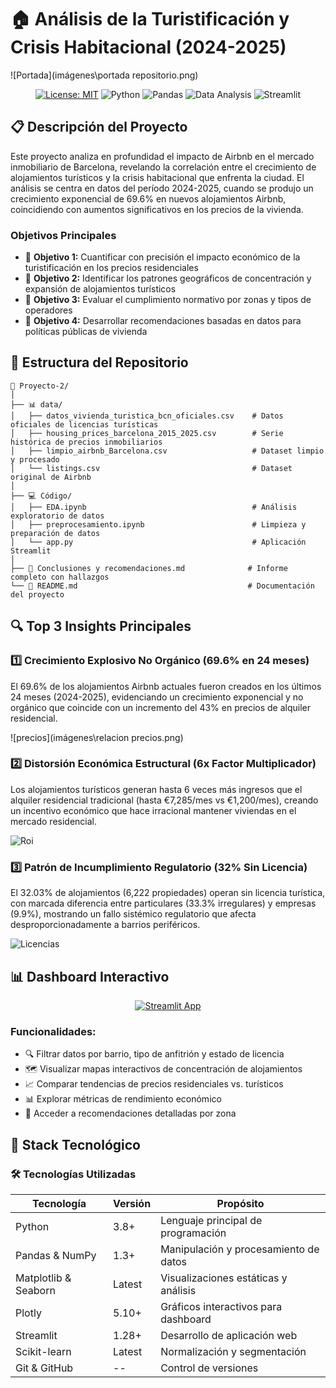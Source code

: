 # 🏠 Análisis de la Turistificación y Crisis Habitacional (2024-2025)

![Portada](imágenes\portada repositorio.png)

<div align="center">

[![License: MIT](https://img.shields.io/badge/License-MIT-blue.svg)](https://opensource.org/licenses/MIT)
![Python](https://img.shields.io/badge/Python-3.8+-blue)
![Pandas](https://img.shields.io/badge/Pandas-1.3.0+-blue)
![Data Analysis](https://img.shields.io/badge/Data%20Analysis-Exploratory-green)
![Streamlit](https://img.shields.io/badge/Streamlit-1.28+-red)

</div>

## 📋 Descripción del Proyecto

Este proyecto analiza en profundidad el impacto de Airbnb en el mercado inmobiliario de Barcelona, revelando la correlación entre el crecimiento de alojamientos turísticos y la crisis habitacional que enfrenta la ciudad. El análisis se centra en datos del período 2024-2025, cuando se produjo un crecimiento exponencial de 69.6% en nuevos alojamientos Airbnb, coincidiendo con aumentos significativos en los precios de la vivienda.

### Objetivos Principales
- 🎯 **Objetivo 1:** Cuantificar con precisión el impacto económico de la turistificación en los precios residenciales
- 🎯 **Objetivo 2:** Identificar los patrones geográficos de concentración y expansión de alojamientos turísticos
- 🎯 **Objetivo 3:** Evaluar el cumplimiento normativo por zonas y tipos de operadores
- 🎯 **Objetivo 4:** Desarrollar recomendaciones basadas en datos para políticas públicas de vivienda

## 💾 Estructura del Repositorio

```plaintext
📁 Proyecto-2/
│
├── 📊 data/
│   ├── datos_vivienda_turistica_bcn_oficiales.csv    # Datos oficiales de licencias turísticas
│   ├── housing_prices_barcelona_2015_2025.csv        # Serie histórica de precios inmobiliarios
│   ├── limpio_airbnb_Barcelona.csv                   # Dataset limpio y procesado
│   └── listings.csv                                  # Dataset original de Airbnb
│
├── 💻 Código/
│   ├── EDA.ipynb                                     # Análisis exploratorio de datos
│   ├── preprocesamiento.ipynb                        # Limpieza y preparación de datos
│   └── app.py                                        # Aplicación Streamlit
│
├── 📝 Conclusiones y recomendaciones.md              # Informe completo con hallazgos
└── 📘 README.md                                      # Documentación del proyecto
```

## 🔍 Top 3 Insights Principales

### 1️⃣ Crecimiento Explosivo No Orgánico (69.6% en 24 meses)
<div align="center">
</div>

El 69.6% de los alojamientos Airbnb actuales fueron creados en los últimos 24 meses (2024-2025), evidenciando un crecimiento exponencial y no orgánico que coincide con un incremento del 43% en precios de alquiler residencial.

![precios](imágenes\relacion precios.png)

### 2️⃣ Distorsión Económica Estructural (6x Factor Multiplicador)
<div align="center">
</div>

Los alojamientos turísticos generan hasta 6 veces más ingresos que el alquiler residencial tradicional (hasta €7,285/mes vs €1,200/mes), creando un incentivo económico que hace irracional mantener viviendas en el mercado residencial.

![Roi](imágenes\roi.png)

### 3️⃣ Patrón de Incumplimiento Regulatorio (32% Sin Licencia)
<div align="center">
</div>

El 32.03% de alojamientos (6,222 propiedades) operan sin licencia turística, con marcada diferencia entre particulares (33.3% irregulares) y empresas (9.9%), mostrando un fallo sistémico regulatorio que afecta desproporcionadamente a barrios periféricos.

![Licencias](imágenes\licencias.png)

## 📊 Dashboard Interactivo

<div align="center">

[![Streamlit App](https://static.streamlit.io/badges/streamlit_badge_black_white.svg)](https://insideairbnbbarcelona.streamlit.app/)

</div>

### Funcionalidades:
- 🔍 Filtrar datos por barrio, tipo de anfitrión y estado de licencia
- 🗺️ Visualizar mapas interactivos de concentración de alojamientos
- 📈 Comparar tendencias de precios residenciales vs. turísticos
- 📊 Explorar métricas de rendimiento económico
- 📝 Acceder a recomendaciones detalladas por zona

## 🔧 Stack Tecnológico

### 🛠️ Tecnologías Utilizadas

<div align="center">

| Tecnología | Versión | Propósito |
|------------|---------|-----------|
| Python | 3.8+ | Lenguaje principal de programación |
| Pandas & NumPy | 1.3+ | Manipulación y procesamiento de datos |
| Matplotlib & Seaborn | Latest | Visualizaciones estáticas y análisis |
| Plotly | 5.10+ | Gráficos interactivos para dashboard |
| Streamlit | 1.28+ | Desarrollo de aplicación web |
| Scikit-learn | Latest | Normalización y segmentación |
| Git & GitHub | -- | Control de versiones |

</div>

